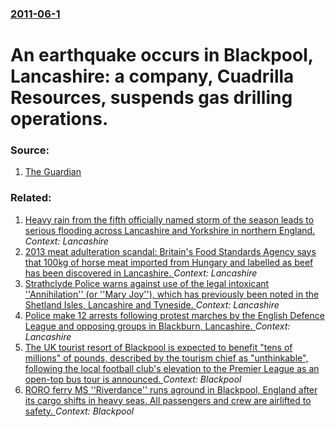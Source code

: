 ### [2011-06-1](/news/2011/06/1/index.md)

# An earthquake occurs in Blackpool, Lancashire: a company, Cuadrilla Resources, suspends gas drilling operations. 




### Source:

1. [The Guardian](http://www.guardian.co.uk/uk/2011/jun/01/blackpool-earthquake-tremors-gas-drilling)

### Related:

1. [Heavy rain from the fifth officially named storm of the season leads to serious flooding across Lancashire and Yorkshire in northern England. ](/news/2015/12/26/heavy-rain-from-the-fifth-officially-named-storm-of-the-season-leads-to-serious-flooding-across-lancashire-and-yorkshire-in-northern-england.md) _Context: Lancashire_
2. [2013 meat adulteration scandal: Britain's Food Standards Agency says that 100kg of horse meat imported from Hungary and labelled as beef has been discovered in Lancashire. ](/news/2013/03/22/2013-meat-adulteration-scandal-britain-s-food-standards-agency-says-that-100kg-of-horse-meat-imported-from-hungary-and-labelled-as-beef-has.md) _Context: Lancashire_
3. [Strathclyde Police warns against use of the legal intoxicant ''Annihilation'' (or ''Mary Joy''), which has previously been noted in the Shetland Isles, Lancashire and Tyneside. ](/news/2012/10/8/strathclyde-police-warns-against-use-of-the-legal-intoxicant-annihilation-or-mary-joy-which-has-previously-been-noted-in-the-shet.md) _Context: Lancashire_
4. [Police make 12 arrests following protest marches by the English Defence League and opposing groups in Blackburn, Lancashire. ](/news/2011/04/2/police-make-12-arrests-following-protest-marches-by-the-english-defence-league-and-opposing-groups-in-blackburn-lancashire.md) _Context: Lancashire_
5. [The UK tourist resort of Blackpool is expected to benefit "tens of millions" of pounds, described by the tourism chief as "unthinkable", following the local football club's elevation to the Premier League as an open-top bus tour is announced. ](/news/2010/05/23/the-uk-tourist-resort-of-blackpool-is-expected-to-benefit-tens-of-millions-of-pounds-described-by-the-tourism-chief-as-unthinkable-fol.md) _Context: Blackpool_
6. [ RORO ferry MS ''Riverdance'' runs aground in Blackpool, England after its cargo shifts in heavy seas. All passengers and crew are airlifted to safety. ](/news/2008/02/1/roro-ferry-ms-riverdance-runs-aground-in-blackpool-england-after-its-cargo-shifts-in-heavy-seas-all-passengers-and-crew-are-airlifted.md) _Context: Blackpool_
